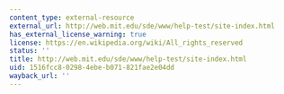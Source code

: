 ```yaml
---
content_type: external-resource
external_url: http://web.mit.edu/sde/www/help-test/site-index.html
has_external_license_warning: true
license: https://en.wikipedia.org/wiki/All_rights_reserved
status: ''
title: http://web.mit.edu/sde/www/help-test/site-index.html
uid: 1516fcc8-0298-4ebe-b071-821fae2e04dd
wayback_url: ''
---
```

